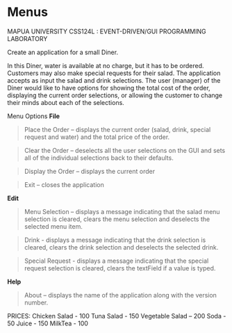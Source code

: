 # Menus

MAPUA UNIVERSITY
CSS124L : EVENT-DRIVEN/GUI PROGRAMMING LABORATORY

Create an application for a small Diner.

In this Diner, water is available at no charge, but it has to be ordered. Customers may also make special requests for their salad. The application accepts as input the salad and drink selections. The user (manager) of the Diner would like to have options for showing the total cost of the order, displaying the current order selections, or allowing the customer to change their minds about each of the selections.

Menu Options 
**File**
> Place the Order – displays the current order (salad, drink, special request and water) and the 
total price of the order.

> Clear the Order – deselects all the user selections on the GUI and sets all of the individual 
selections back to their defaults.

> Display the Order – displays the current order

> Exit – closes the application

**Edit**
> Menu Selection – displays a message indicating that the salad menu selection is cleared, clears the menu selection and deselects the selected menu item.

> Drink - displays a message indicating that the drink selection is cleared, clears the drink selection and deselects the selected drink.

> Special Request - displays a message indicating that the special request selection is cleared, clears the textField if a value is typed.

**Help**
> About – displays the name of the application along with the version number. 

PRICES: 
Chicken Salad - 100 
Tuna Salad - 150 
Vegetable Salad – 200 
Soda - 50 
Juice - 150 
MilkTea - 100 
